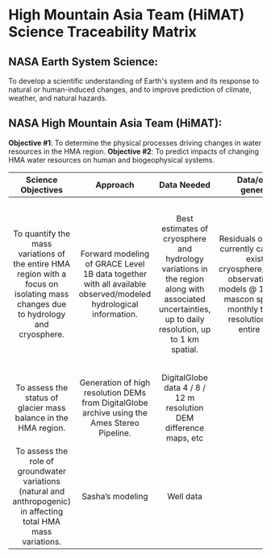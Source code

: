# High Mountain Asia Team (HiMAT) Science Traceability Matrix

## NASA Earth System Science:

To develop a scientific understanding of Earth's system and its response to natural or human-induced changes, and to improve prediction of climate, weather, and natural hazards.

## NASA High Mountain Asia Team (HiMAT):

__Objective #1__: To determine the physical processes driving changes in water resources in the HMA region.
__Objective #2__: To predict impacts of changing HMA water resources on human and biogeophysical systems.  

| Science Objectives | Approach | Data Needed  | Data/output generated | Expected Outcomes |
|:-------------:|:-------------:|:-------------:|:-------------:|:-------------:|
| To quantify the mass variations of the entire HMA region with a focus on isolating mass changes due to hydrology and cryosphere. | Forward modeling of GRACE Level 1B data together with all available observed/modeled hydrological information. | Best estimates of cryosphere and hydrology variations in the region along with associated uncertainties, up to daily resolution, up to 1 km spatial.	| Residuals of mass not currently captured by existing cryosphere/hydrology observations and models @ 1x1 degree mascon spatial and monthly temporal resolution across entire HMA.	| Information on deficiencies in existing models /datasets; Formal mechanism for using GRACE to validate model output; iterative procedure can be implemented. |
| To assess the status of glacier mass balance in the HMA region.	| Generation of high resolution DEMs from DigitalGlobe archive using the Ames Stereo Pipeline.	| DigitalGlobe data	4 / 8 / 12 m resolution DEM difference maps, etc | | | 
| To assess the role of groundwater variations (natural and anthropogenic) in affecting total HMA mass variations. |	Sasha’s modeling	| Well data | | |```sh
